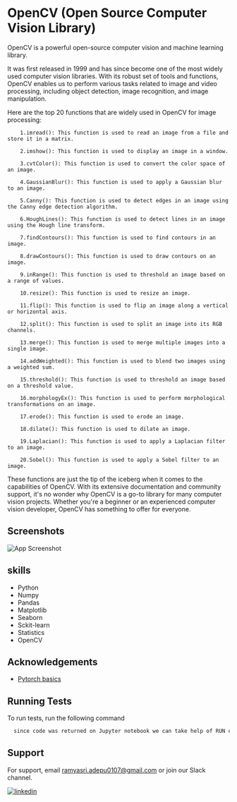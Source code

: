 
# OpenCV (Open Source Computer Vision Library) 

OpenCV is a powerful open-source computer vision and machine learning library. 

It was first released in 1999 and has since become one of the most widely used computer vision libraries. With its robust set of tools and functions, OpenCV enables us to perform various tasks related to image and video processing, including object detection, image recognition, and image manipulation.

Here are the top 20 functions that are widely used in OpenCV for image processing:

        1.imread(): This function is used to read an image from a file and store it in a matrix.
        
        2.imshow(): This function is used to display an image in a window.

        3.cvtColor(): This function is used to convert the color space of an image.

        4.GaussianBlur(): This function is used to apply a Gaussian blur to an image.

        5.Canny(): This function is used to detect edges in an image using the Canny edge detection algorithm.

        6.HoughLines(): This function is used to detect lines in an image using the Hough line transform.

        7.findContours(): This function is used to find contours in an image.

        8.drawContours(): This function is used to draw contours on an image.

        9.inRange(): This function is used to threshold an image based on a range of values.

        10.resize(): This function is used to resize an image.

        11.flip(): This function is used to flip an image along a vertical or horizontal axis.

        12.split(): This function is used to split an image into its RGB channels.

        13.merge(): This function is used to merge multiple images into a single image.

        14.addWeighted(): This function is used to blend two images using a weighted sum.

        15.threshold(): This function is used to threshold an image based on a threshold value.

        16.morphologyEx(): This function is used to perform morphological transformations on an image.

        17.erode(): This function is used to erode an image.

        18.dilate(): This function is used to dilate an image.

        19.Laplacian(): This function is used to apply a Laplacian filter to an image.

        20.Sobel(): This function is used to apply a Sobel filter to an image.

These functions are just the tip of the iceberg when it comes to the capabilities of OpenCV. With its extensive documentation and community support, it's no wonder why OpenCV is a go-to library for many computer vision projects. Whether you're a beginner or an experienced computer vision developer, OpenCV has something to offer for everyone.
## Screenshots

![App Screenshot](https://blog.i2s.fr/wp-content/uploads/2020/09/image-processing-1024x591.jpg)


## skills

- Python
- Numpy 
- Pandas 
- Matplotlib
- Seaborn 
- Sckit-learn 
- Statistics 
- OpenCV

## Acknowledgements



 - [Pytorch basics](https://opencv.org/)
 ## Running Tests




To run tests, run the following command

```bash
  since code was returned on Jupyter notebook we can take help of RUN option 
```

## Support

For support, email ramyasri.adepu0107@gmail.com or join our Slack channel.

[![linkedin](https://img.shields.io/badge/linkedin-0A66C2?style=for-the-badge&logo=linkedin&logoColor=white)](https://www.linkedin.com/in/ramyasri-adepu-a30958166/)

